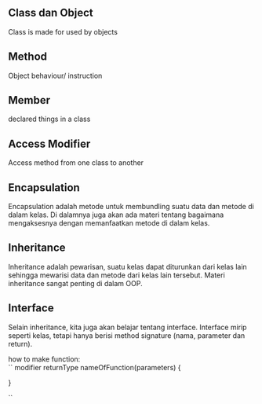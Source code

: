 ## Class dan Object  
Class is made for used by objects  
## Method  
Object behaviour/ instruction  
## Member  
declared things in a class  
## Access Modifier  
Access method from one class to another  
## Encapsulation  
Encapsulation adalah metode untuk membundling suatu data dan metode di dalam kelas. Di dalamnya juga akan ada materi tentang bagaimana mengaksesnya dengan memanfaatkan metode di dalam kelas.  
## Inheritance  
Inheritance adalah pewarisan, suatu kelas dapat diturunkan dari kelas lain sehingga mewarisi data dan metode dari kelas lain tersebut. Materi inheritance sangat penting di dalam OOP.  
## Interface  
Selain inheritance, kita juga akan belajar tentang interface. Interface mirip seperti kelas, tetapi hanya berisi method signature (nama, parameter dan return).  

how to make function:  
``
modifier returnType nameOfFunction(parameters) {

}

``